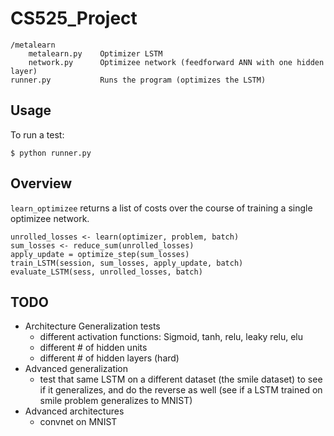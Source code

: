# CS525_Project

	/metalearn
		metalearn.py 	Optimizer LSTM
		network.py 		Optimizee network (feedforward ANN with one hidden layer)
	runner.py 			Runs the program (optimizes the LSTM)

## Usage

To run a test:
	
	$ python runner.py

## Overview

`learn_optimizee` returns a list of costs over the course of training a single optimizee network.

	unrolled_losses <- learn(optimizer, problem, batch)
	sum_losses <- reduce_sum(unrolled_losses)
	apply_update = optimize_step(sum_losses)
	train_LSTM(session, sum_losses, apply_update, batch)
	evaluate_LSTM(sess, unrolled_losses, batch)

## TODO

* Architecture Generalization tests
	* different activation functions: Sigmoid, tanh, relu, leaky relu, elu
	* different # of hidden units
	* different # of hidden layers (hard)
* Advanced generalization
	* test that same LSTM on a different dataset (the smile dataset) to see if it generalizes, and do the reverse as well (see if a LSTM trained on smile problem generalizes to MNIST)
* Advanced architectures
	* convnet on MNIST